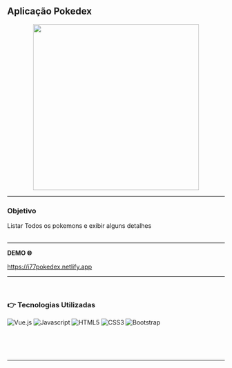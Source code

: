 ## Aplicação Pokedex  
  

  
  


<p align="center">
  <img style="width:24rem; height:auto" src="https://pokedex.sleduardo.dev/img/logo.svg"/>
</p>

----- 
### Objetivo  
Listar Todos os pokemons e exibir alguns detalhes  
<br/> 

----- 

**DEMO 🌐**  
  

https://i77pokedex.netlify.app  
  

-----  
  

<br/>  



### 👉 Tecnologias Utilizadas   

![Vue.js](https://img.shields.io/badge/vuejs-%2335495e.svg?style=for-the-badge&logo=vuedotjs&logoColor=%234FC08D)
![Javascript](https://img.shields.io/badge/JavaScript-F7DF1E?style=for-the-badge&logo=javascript&logoColor=black)
![HTML5](https://img.shields.io/badge/html5-%23E34F26.svg?style=for-the-badge&logo=html5&logoColor=white)
![CSS3](https://img.shields.io/badge/css3-%231572B6.svg?style=for-the-badge&logo=css3&logoColor=white)
![Bootstrap](https://img.shields.io/badge/bootstrap-%23563D7C.svg?style=for-the-badge&logo=bootstrap&logoColor=white)


<br/>  

  

<br/>  


<br />

----
